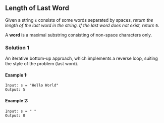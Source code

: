 ## Length of Last Word

Given a string `s` consists of some words separated by spaces, *return the length of the last word in the string. If the last word does not exist, return* `0`.

A **word** is a maximal substring consisting of non-space characters only.

### Solution 1
An iterative bottom-up approach, which implements a reverse loop, suiting the style of the problem (last word).

#### Example 1:

```
Input: s = "Hello World"
Output: 5
```

#### Example 2:
```
Input: s = " "
Output: 0
```